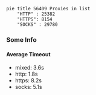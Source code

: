 
```mermaid
pie title 56409 Proxies in list
    "HTTP" : 25382
    "HTTPS": 8154
    "SOCKS" : 29780
```

### Some Info
#### Average Timeout

- mixed: 3.6s
- http: 1.8s
- https: 8.2s
- socks: 5.1s